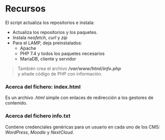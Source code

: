 # Recursos
El script actualiza los repositorios e instala:  
- Actualiza los repositorios y los paquetes.
- Instala *neofetch*, *curl* y *zip*
- Para el LAMP, deja preinstalados:
    - Apache
    - PHP 7.4 y todos los paquetes necesarios
    - MariaDB, cliente y servidor
> También crea el archivo ***/var/www/html/info.php***  
> y añade código de PHP con información.
### Acerca del fichero: index.html
Es un archivo *.html* simple con enlaces de redirección a los gestores de contenido.
### Acerca del fichero info.txt  
Contiene credenciales genéricas para un usuario en cada uno de los CMS: *WordPress*, *Moodle* y *NextCloud*.